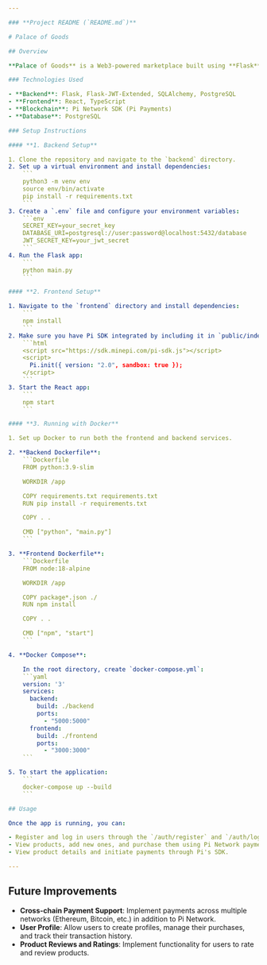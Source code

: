```yaml
---

### **Project README (`README.md`)**

# Palace of Goods

## Overview

**Palace of Goods** is a Web3-powered marketplace built using **Flask** for the backend, **React** for the frontend, and **Pi Network** for cryptocurrency payments and user authentication.

### Technologies Used

- **Backend**: Flask, Flask-JWT-Extended, SQLAlchemy, PostgreSQL
- **Frontend**: React, TypeScript
- **Blockchain**: Pi Network SDK (Pi Payments)
- **Database**: PostgreSQL

### Setup Instructions

#### **1. Backend Setup**

1. Clone the repository and navigate to the `backend` directory.
2. Set up a virtual environment and install dependencies:
    ```
    python3 -m venv env
    source env/bin/activate
    pip install -r requirements.txt
    ```
3. Create a `.env` file and configure your environment variables:
    ```env
    SECRET_KEY=your_secret_key
    DATABASE_URI=postgresql://user:password@localhost:5432/database
    JWT_SECRET_KEY=your_jwt_secret
    ```
4. Run the Flask app:
    ```
    python main.py
    ```

#### **2. Frontend Setup**

1. Navigate to the `frontend` directory and install dependencies:
    ```
    npm install
    ```
2. Make sure you have Pi SDK integrated by including it in `public/index.html`:
    ```html
    <script src="https://sdk.minepi.com/pi-sdk.js"></script>
    <script>
      Pi.init({ version: "2.0", sandbox: true });
    </script>
    ```
3. Start the React app:
    ```
    npm start
    ```

#### **3. Running with Docker**

1. Set up Docker to run both the frontend and backend services.

2. **Backend Dockerfile**:
    ```Dockerfile
    FROM python:3.9-slim

    WORKDIR /app

    COPY requirements.txt requirements.txt
    RUN pip install -r requirements.txt

    COPY . .

    CMD ["python", "main.py"]
    ```

3. **Frontend Dockerfile**:
    ```Dockerfile
    FROM node:18-alpine

    WORKDIR /app

    COPY package*.json ./
    RUN npm install

    COPY . .

    CMD ["npm", "start"]
    ```

4. **Docker Compose**:

    In the root directory, create `docker-compose.yml`:
    ```yaml
    version: '3'
    services:
      backend:
        build: ./backend
        ports:
          - "5000:5000"
      frontend:
        build: ./frontend
        ports:
          - "3000:3000"
    ```

5. To start the application:
    ```
    docker-compose up --build
    ```

## Usage

Once the app is running, you can:

- Register and log in users through the `/auth/register` and `/auth/login` API endpoints.
- View products, add new ones, and purchase them using Pi Network payments on the frontend.
- View product details and initiate payments through Pi's SDK.

---
```


## Future Improvements

- **Cross-chain Payment Support**: Implement payments across multiple networks (Ethereum, Bitcoin, etc.) in addition to Pi Network.
- **User Profile**: Allow users to create profiles, manage their purchases, and track their transaction history.
- **Product Reviews and Ratings**: Implement functionality for users to rate and review products.